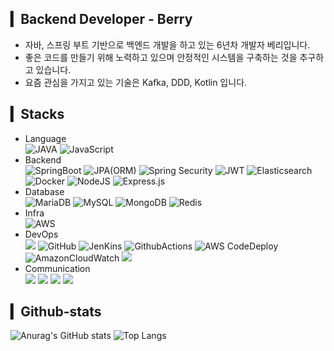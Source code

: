 ## ▎Backend Developer - Berry       
- 자바, 스프링 부트 기반으로 백엔드 개발을 하고 있는 6년차 개발자 베리입니다.
- 좋은 코드를 만들기 위해 노력하고 있으며 안정적인 시스템을 구축하는 것을 추구하고 있습니다.
- 요즘 관심을 가지고 있는 기술은 Kafka, DDD, Kotlin 입니다.

## ▎Stacks
- Language<br/>
![JAVA](https://img.shields.io/badge/Java-007396?style=for-the-badge&logo=OpenJDK&logoColor=white) ![JavaScript](https://img.shields.io/badge/JavaScript-F7DF1E?style=for-the-badge&logo=JavaScript&logoColor=black)
- Backend<br/>
![SpringBoot](https://img.shields.io/badge/SpringBoot-6DB33F?style=for-the-badge&logo=SpringBoot&logoColor=white) ![JPA(ORM)](https://img.shields.io/badge/JPA-59666C?style=for-the-badge&logo=Hibernate&logoColor=white) ![Spring Security](https://img.shields.io/badge/SpringSecurity-6DB33F?style=for-the-badge&logo=springsecurity&logoColor=white) ![JWT](https://img.shields.io/badge/JWT-000000?style=for-the-badge&logo=jsonwebtokens&logoColor=white) ![Elasticsearch](https://img.shields.io/badge/elasticsearch-005571?style=for-the-badge&logo=jsonwebtokens&logoColor=white) ![Docker](https://img.shields.io/badge/Docker-2496ED?style=for-the-badge&logo=Docker&logoColor=white) ![NodeJS](https://img.shields.io/badge/node.js-6DA55F?style=for-the-badge&logo=node.js&logoColor=white) ![Express.js](https://img.shields.io/badge/express.js-%23404d59.svg?style=for-the-badge&logo=express&logoColor=%2361DAFB)
- Database<br/>
![MariaDB](https://img.shields.io/badge/mariadb-003545.svg?style=for-the-badge&logo=mariadb&logoColor=white) ![MySQL](https://img.shields.io/badge/mysql-4479A1.svg?style=for-the-badge&logo=mysql&logoColor=white) ![MongoDB](https://img.shields.io/badge/MongoDB-%234ea94b.svg?style=for-the-badge&logo=mongodb&logoColor=white) ![Redis](https://img.shields.io/badge/redis-%23DD0031.svg?style=for-the-badge&logo=redis&logoColor=white)
- Infra<br/>
![AWS](https://img.shields.io/badge/AWS-232F3E?style=flat&logo=amazonaws&logoColor=white)
- DevOps<br/>
<img src="https://img.shields.io/badge/Git-F05032?style=flat&logo=Git&logoColor=white"/> ![GitHub](https://img.shields.io/badge/GitHub-181717?style=flat&logo=github&logoColor=white) ![JenKins](https://img.shields.io/badge/Jenkins-D24939?style=flat&logo=Jenkins&logoColor=white) ![GithubActions](https://img.shields.io/badge/GithubActions-2088FF?style=flat&logo=githubactions&logoColor=white) ![AWS CodeDeploy](https://img.shields.io/badge/AWS_CodeDeploy-2088FF?style=flat&logoColor=white) ![AmazonCloudWatch](https://img.shields.io/badge/AmazonCloudWatch-FF4F8B?style=flat&logo=amazoncloudwatch&logoColor=white) <img src="https://img.shields.io/badge/Gradle-02303A?style=flat&logo=Gradle&logoColor=white"/>
- Communication<br/>
<img src="https://img.shields.io/badge/Swagger-85EA2D?style=flat&logo=Swagger&logoColor=black"/> <img src="https://img.shields.io/badge/discord-5865F2?style=for-the-badge&logo=discord&logoColor=white">
  <img src="https://img.shields.io/badge/slack-4A154B?style=for-the-badge&logo=slack&logoColor=white">
  <img src="https://img.shields.io/badge/notion-000000?style=for-the-badge&logo=notion&logoColor=white">
## ▎Github-stats
  ![Anurag's GitHub stats](https://github-readme-stats.vercel.app/api?username=tesowkj1&theme=radical)  ![Top Langs](https://github-readme-stats.vercel.app/api/top-langs/?username=tesowkj1&layout=compact&hide_border=true&theme=radical)

